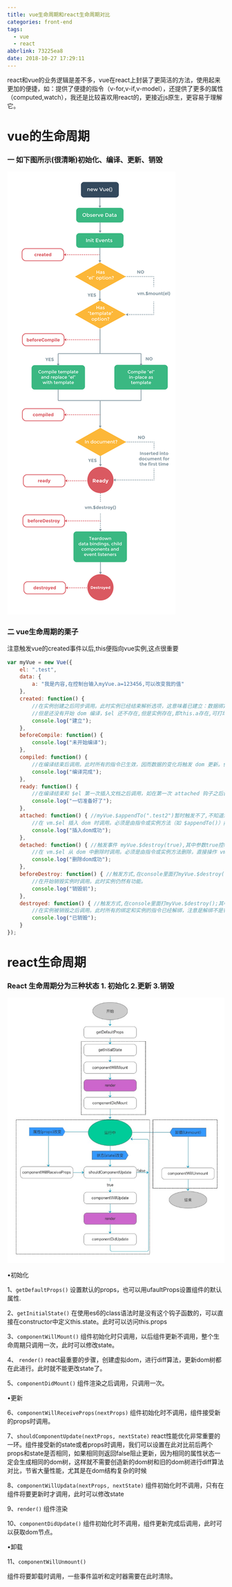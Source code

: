 ```yaml
---
title: vue生命周期和react生命周期对比
categories: front-end
tags:
  - vue
  - react
abbrlink: 73225ea8
date: 2018-10-27 17:29:11
---
```


react和vue的业务逻辑是差不多，vue在react上封装了更简洁的方法，使用起来更加的便捷，如：提供了便捷的指令（v-for,v-if,v-model），还提供了更多的属性（computed,watch），我还是比较喜欢用react的，更接近js原生，更容易于理解它。

# vue的生命周期
### 一 如下图所示(很清晰)初始化、编译、更新、销毁
 
![vue生命周期](/img/2018/10/vue-life-cycle.png)
 

### 二 vue生命周期的栗子

 注意触发vue的created事件以后,this便指向vue实例,这点很重要
```js
var myVue = new Vue({
	el: ".test",
	data: {
		a: "我是内容,在控制台输入myVue.a=123456,可以改变我的值"
	},
	created: function() {
		//在实例创建之后同步调用。此时实例已经结束解析选项，这意味着已建立：数据绑定，计算属性，方法，watcher/事件回调。
		//但是还没有开始 dom 编译，$el 还不存在,但是实例存在,即this.a存在,可打印出来 。
		console.log("建立");
	},
	beforeCompile: function() {
		console.log("未开始编译");
	},
	compiled: function() {
		//在编译结束后调用。此时所有的指令已生效，因而数据的变化将触发 dom 更新。但是不担保 $el 已插入文档。
		console.log("编译完成");
	},
	ready: function() {
		//在编译结束和 $el 第一次插入文档之后调用，如在第一次 attached 钩子之后调用。注意必须是由 Vue 插入（如 vm.$appendTo() 等方法或指令更新）才触发 ready 钩子。
		console.log("一切准备好了");
	},
	attached: function() { //myVue.$appendTo(".test2")暂时触发不了,不知道怎么解决
		//在 vm.$el 插入 dom 时调用。必须是由指令或实例方法（如 $appendTo()）插入，直接操作 vm.$el 不会 触发这个钩子。
		console.log("插入dom成功");
	},
	detached: function() { //触发事件 myVue.$destroy(true),其中参数true控制是否删除dom节点或者myVue.$remove()
		//在 vm.$el 从 dom 中删除时调用。必须是由指令或实例方法删除，直接操作 vm.$el 不会 触发这个钩子。
		console.log("删除dom成功");
	},
	beforeDestroy: function() { //触发方式,在console里面打myVue.$destroy();
		//在开始销毁实例时调用。此时实例仍然有功能。
		console.log("销毁前");
	},
	destroyed: function() { //触发方式,在console里面打myVue.$destroy();其中myVue.$destroy(true)是删除dom节点,会触发detached函数,但是实例仍然存在
		//在实例被销毁之后调用。此时所有的绑定和实例的指令已经解绑，注意是解绑不是销毁,所有的子实例也已经被销毁。
		console.log("已销毁");
	}
});
```

#  react生命周期

### React 生命周期分为三种状态 1. 初始化 2.更新 3.销毁
![React生命周期](/img/2018/10/react-life-cycle.jpg)


•初始化

1、`getDefaultProps()`
设置默认的props，也可以用ufaultProps设置组件的默认属性.

2、`getInitialState()`
在使用es6的class语法时是没有这个钩子函数的，可以直接在constructor中定义this.state。此时可以访问this.props

3、`componentWillMount()`
组件初始化时只调用，以后组件更新不调用，整个生命周期只调用一次，此时可以修改state。

4、 `render()`
react最重要的步骤，创建虚拟dom，进行diff算法，更新dom树都在此进行。此时就不能更改state了。

5、`componentDidMount()`
组件渲染之后调用，只调用一次。

•更新

6、`componentWillReceiveProps(nextProps)`
组件初始化时不调用，组件接受新的props时调用。

7、`shouldComponentUpdate(nextProps, nextState)`
react性能优化非常重要的一环。组件接受新的state或者props时调用，我们可以设置在此对比前后两个props和state是否相同，如果相同则返回false阻止更新，因为相同的属性状态一定会生成相同的dom树，这样就不需要创造新的dom树和旧的dom树进行diff算法对比，节省大量性能，尤其是在dom结构复杂的时候

8、`componentWillUpdata(nextProps, nextState)`
组件初始化时不调用，只有在组件将要更新时才调用，此时可以修改state

9、`render()`
组件渲染

10、`componentDidUpdate()`
组件初始化时不调用，组件更新完成后调用，此时可以获取dom节点。

•卸载

11、`componentWillUnmount()`

组件将要卸载时调用，一些事件监听和定时器需要在此时清除。